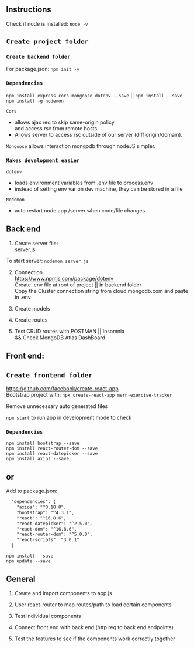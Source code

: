 
## Instructions

Check if node is installed:  `node -v`

## `Create project folder`

### `Create backend folder`

For package.json:  `npm init -y`

### `Dependencies`
`npm install express cors mongoose dotenv --save`  ||  `npm install --save`<br />
`npm install -g nodemon` </br>

`Cors` 
- allows ajax req to skip same-origin policy<br />
and access rsc from remote hosts.<br />
- Allows server to access rsc outside of our server (diff origin/domain).

`Mongoose` allows interaction mongodb through nodeJS simpler.

### `Makes development easier` <br />
`dotenv`
- loads environment variables from .env file to process.env
- instead of setting env var on dev machine, they can be stored in a file

`Nodemon`
- auto restart node app /server when code/file changes


## Back end

1. Create server file: <br />
server.js <br />

To start server:
`nodemon server.js`

2. Connection <br />
https://www.npmjs.com/package/dotenv<br />
Create .env file at root of project  ||  in backend folder<br />
Copy the Cluster connection string from cloud.mongodb.com and paste in .env

3. Create models

4. Create routes

5. Test CRUD routes with POSTMAN  ||  Insomnia <br /> && Check MongoDB Atlas DashBoard


## Front end:

## `Create frontend folder`

https://github.com/facebook/create-react-app <br />
Bootstrap project with: 
`npx create-react-app mern-exercise-tracker`

Remove unnecessary auto generated files

`npm start` to run app in development mode to check

### `Dependencies`
`npm install bootstrap --save` <br />
`npm install react-router-dom --save`<br />
`npm install react-datepicker --save`<br />
`npm install axios --save`

or
--------------------------------------------
Add to package.json:

```html
  "dependencies": {
    "axios": "^0.18.0",
    "bootstrap": "^4.3.1",
    "react": "^16.8.6",
    "react-datepicker": "^2.5.0",
    "react-dom": "^16.8.6",
    "react-router-dom": "^5.0.0",
    "react-scripts": "3.0.1"
  }
```
  
  `npm install --save`<br />
  `npm update --save`


## General
1. Create and import components to app.js

2. User react-router to map routes/path to load certain components

3. Test individual components

4. Connect front end with back end (http req to back end endpoints)

5. Test the features to see if the components work correctly together

